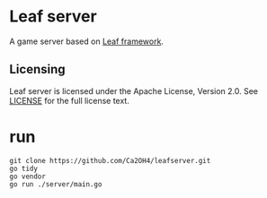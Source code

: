 Leaf server
===========
A game server based on [Leaf framework](https://github.com/name5566/leaf).

Licensing
---------

Leaf server is licensed under the Apache License, Version 2.0. See [LICENSE](https://github.com/name5566/leafserver/blob/master/LICENSE) for the full license text.

# run
```shell
git clone https://github.com/Ca2OH4/leafserver.git
go tidy
go vendor
go run ./server/main.go
```

